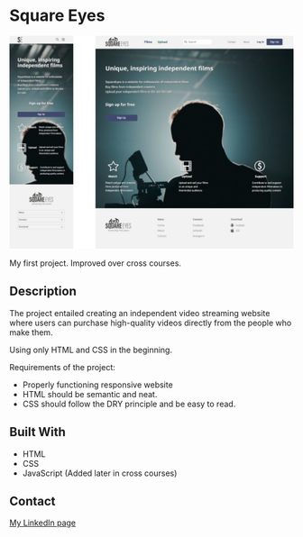 # Square Eyes

![image](/img/cross-course.jpg)

My first project. Improved over cross courses.

## Description

The project entailed creating an independent video streaming website where users can purchase high-quality videos directly from the people who make them. 

Using only HTML and CSS in the beginning.

Requirements of the project:

- Properly functioning responsive website
- HTML should be semantic and neat.
- CSS should follow the DRY principle and be easy to read.

## Built With

- HTML
- CSS
- JavaScript (Added later in cross courses)

## Contact

[My LinkedIn page](https://www.linkedin.com/in/hreinn-gylfason-b9a48521a/)
